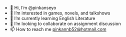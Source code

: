 - 👋 Hi, I’m @pinkanseyo
- 👀 I’m interested in games, novels, and talkshows
- 🌱 I’m currently learning English Literature
- 💞️ I’m looking to collaborate on assignment discussion
- 📫 How to reach me pinkannb52@hotmail.com

<!---
pinkanseyo/pinkanseyo is a ✨ special ✨ repository because its `README.md` (this file) appears on your GitHub profile.
You can click the Preview link to take a look at your changes.
--->
